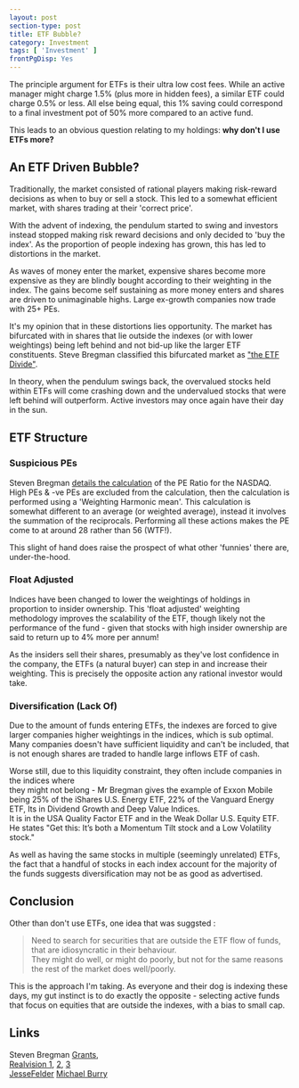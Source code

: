 ```yaml
---
layout: post
section-type: post
title: ETF Bubble?
category: Investment
tags: [ 'Investment' ]
frontPgDisp: Yes
---
```



The principle argument for ETFs is their ultra low cost fees.  While an active manager might
charge 1.5% (plus more in hidden fees), a similar ETF could charge 0.5% or less.  All else being 
equal, this 1% saving could correspond to a final investment pot of 50% more compared to an 
active fund.

This leads to an obvious question relating to my holdings: **why don't I use ETFs more?**

## An ETF Driven Bubble?

Traditionally, the market consisted of rational players making risk-reward decisions as
when to buy or sell a stock.  This led to a somewhat efficient market, with shares trading
at their 'correct price'.

With the advent of indexing, the pendulum started to swing and investors instead stopped
making risk reward decisions and only decided to 'buy the index'.  As the proportion of
people indexing has grown, this has led to distortions in the market.  

As waves of money enter the market, expensive shares become more expensive as they are
blindly bought according to their weighting in the index.  The gains become self
sustaining as more money enters and shares are driven to unimaginable highs.  Large
ex-growth companies now trade with 25+ PEs.

It's my opinion that in these distortions lies opportunity.  The market has bifurcated 
with in shares that lie outside the indexes (or with lower weightings) being left behind 
and not bid-up like the larger ETF constituents.  Steve Bregman classified this bifurcated 
market as ["the ETF Divide"](https://horizonkinetics.com/wp-content/uploads/Grants_On-The-ETF-Divide.pdf).

In theory, when the pendulum swings back, the overvalued stocks held within ETFs will come crashing down 
and the undervalued stocks that were left behind will outperform.  Active investors may
once again have their day in the sun.



## ETF Structure


### Suspicious PEs

Steven Bregman [details the calculation](https://youtu.be/xpk3triMLZQ?t=1325) of the PE Ratio 
for the NASDAQ.  High PEs & -ve PEs are excluded from the calculation,  then the calculation 
is performed using a 'Weighting Harmonic mean'.  This calculation is somewhat different to 
an average (or weighted average), instead it involves the summation of the reciprocals.
Performing all these actions makes the PE come to at around 28 rather than 56 (WTF!).

This slight of hand does raise the prospect of what other 'funnies' there are, under-the-hood.


### Float Adjusted

Indices have been changed to lower the weightings of holdings in proportion to insider
ownership. This 'float adjusted' weighting  methodology improves the scalability of the
ETF, though likely not the performance of the fund - given that stocks with high insider
ownership are said to return up to 4% more per annum!

As the insiders sell their shares, presumably as they've lost confidence in the company,
the ETFs (a natural buyer) can step in and increase their weighting.  This is precisely the 
opposite action any rational investor would take.


### Diversification (Lack Of)

Due to the amount of funds entering ETFs, the indexes are forced to give larger companies higher 
weightings in the indices, which is sub optimal.  Many companies doesn't have sufficient
liquidity and can't be included, that is not enough shares are traded to handle large inflows 
ETF of cash.

Worse still, due to this liquidity constraint, they often include companies in the indices where	
they might not belong - Mr Bregman gives the example of Exxon Mobile being 25% of the iShares 
U.S. Energy ETF, 22% of the Vanguard Energy ETF, Its in  Dividend Growth and Deep Value Indices.  
It is in the USA Quality Factor ETF and in the Weak Dollar U.S. Equity ETF. He states "Get this: 
It’s both a Momentum Tilt stock and a Low Volatility stock."

As well as having the same stocks in multiple (seemingly unrelated) ETFs, the fact that a handful 
of stocks in each index account for the majority of the funds suggests diversification may not be 
as good as advertised.



## Conclusion

Other than don't use ETFs, one idea that was suggsted :

> Need to search for securities that are outside the ETF flow of funds, that are idiosyncratic in their behaviour.  
> They might do well, or might do poorly, but not for the same reasons the rest of the market does well/poorly. 

This is the approach I'm taking.  As everyone and their dog is indexing these days, my gut instinct is 
to do exactly the opposite - selecting active funds that focus on equities that are outside the indexes, 
with a bias to small cap.


## Links

Steven Bregman [Grants](https://vimeo.com/209940152/f2154e4d3d),  
[Realvision 1](https://www.youtube.com/watch?v=xpk3triMLZQ), [2](https://www.youtube.com/watch?v=Ih7bWOSwECU), [3](https://www.youtube.com/watch?v=0JfGplGv3BA)  
[JesseFelder](https://thefelderreport.com/2017/06/06/podcast-steven-bregman-on-the-greatest-bubble-ever-passive-etf-investing/)
[Michael Burry]( https://www.bloomberg.com/news/articles/2019-08-28/the-big-short-s-michael-burry-sees-a-bubble-in-passive-investing)
